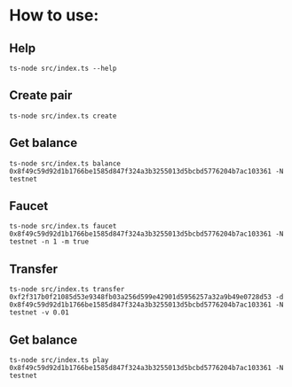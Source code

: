 # How to use:

## Help
```
ts-node src/index.ts --help
```

## Create pair
```
ts-node src/index.ts create
```

## Get balance
```
ts-node src/index.ts balance 0x8f49c59d92d1b1766be1585d847f324a3b3255013d5bcbd5776204b7ac103361 -N testnet
```

## Faucet
```
ts-node src/index.ts faucet 0x8f49c59d92d1b1766be1585d847f324a3b3255013d5bcbd5776204b7ac103361 -N testnet -n 1 -m true
```

## Transfer
```
ts-node src/index.ts transfer 0xf2f317b0f21085d53e9348fb03a256d599e42901d5956257a32a9b49e0728d53 -d 0x8f49c59d92d1b1766be1585d847f324a3b3255013d5bcbd5776204b7ac103361 -N testnet -v 0.01
```

## Get balance
```
ts-node src/index.ts play 0x8f49c59d92d1b1766be1585d847f324a3b3255013d5bcbd5776204b7ac103361 -N testnet
```